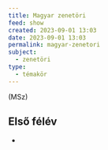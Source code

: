 ```yaml
---
title: Magyar zenetöri
feed: show
created: 2023-09-01 13:03
date: 2023-09-01 13:03
permalink: magyar-zenetori
subject:
  - zenetöri
type:
  - témakör
---
```

(MSz)

## Első félév
- 